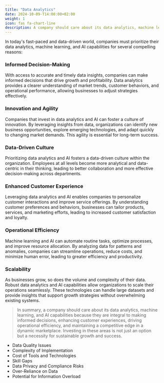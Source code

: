 ```yaml
---
title: "Data Analytics"
date: 2024-10-09-T14:00:00+02:00
weight: 1
icon: fas fa-chart-line
description: A company should care about its data analytics, machine learning, and AI capabilities because they are integral to making informed decisions, enhancing customer experiences, driving operational efficiency, and maintaining a competitive edge in a dynamic marketplace.
---
```


In today's fast-paced and data-driven world, companies must prioritize their data analytics, machine learning, and AI capabilities for several compelling reasons:

### Informed Decision-Making
With access to accurate and timely data insights, companies can make informed decisions that drive growth and profitability. Data analytics provides a clearer understanding of market trends, customer behaviors, and operational performance, allowing businesses to adjust strategies effectively.

### Innovation and Agility
Companies that invest in data analytics and AI can foster a culture of innovation. By leveraging insights from data, organizations can identify new business opportunities, explore emerging technologies, and adapt quickly to changing market demands. This agility is essential for long-term success.

### Data-Driven Culture
Prioritizing data analytics and AI fosters a data-driven culture within the organization. Employees at all levels become more analytical and data-centric in their thinking, leading to better collaboration and more effective decision-making across departments.

### Enhanced Customer Experience
Leveraging data analytics and AI enables companies to personalize customer interactions and improve service offerings. By understanding customer preferences and behaviors, businesses can tailor products, services, and marketing efforts, leading to increased customer satisfaction and loyalty.

### Operational Efficiency
Machine learning and AI can automate routine tasks, optimize processes, and improve resource allocation. By analyzing data for patterns and anomalies, companies can streamline operations, reduce costs, and minimize human error, leading to greater efficiency and productivity.

### Scalability
As businesses grow, so does the volume and complexity of their data. Robust data analytics and AI capabilities allow organizations to scale their operations seamlessly. These technologies can handle large datasets and provide insights that support growth strategies without overwhelming existing systems.

> In summary, a company should care about its data analytics, machine learning, and AI capabilities because they are integral to making informed decisions, enhancing customer experiences, driving operational efficiency, and maintaining a competitive edge in a dynamic marketplace. Investing in these areas is not just an option but a necessity for sustainable growth and success.

- Data Quality Issues
- Complexity of Implementation
- Cost of Tools and Technologies
- Skill Gaps
- Data Privacy and Compliance Risks
- Over-Reliance on Data
- Potential for Information Overload
